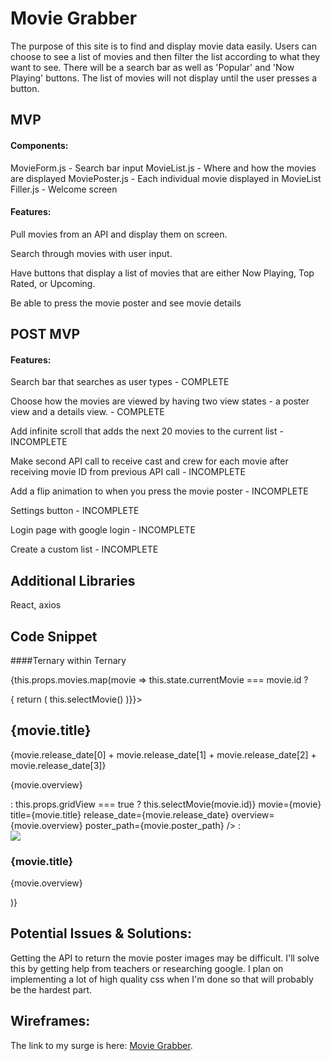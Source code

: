 # Movie Grabber

The purpose of this site is to find and display movie data easily. Users can choose to see a list of movies and then filter the list according to what they want to see. There will be a search bar as well as 'Popular' and 'Now Playing' buttons. The list of movies will not display until the user presses a button.


## MVP

#### Components:
MovieForm.js - Search bar input
MovieList.js - Where and how the movies are displayed
MoviePoster.js - Each individual movie displayed in MovieList
Filler.js - Welcome screen

#### Features:
Pull movies from an API and display them on screen.

Search through movies with user input.

Have buttons that display a list of movies that are either Now Playing, Top Rated, or Upcoming.

Be able to press the movie poster and see movie details

## POST MVP

#### Features:
Search bar that searches as user types - COMPLETE

Choose how the movies are viewed by having two view states - a poster view and a details view. - COMPLETE

Add infinite scroll that adds the next 20 movies to the current list - INCOMPLETE

Make second API call to receive cast and crew for each movie after receiving movie ID from previous API call - INCOMPLETE

Add a flip animation to when you press the movie poster - INCOMPLETE

Settings button - INCOMPLETE

Login page with google login - INCOMPLETE

Create a custom list - INCOMPLETE


## Additional Libraries

React, axios


## Code Snippet

####Ternary within Ternary

{this.props.movies.map(movie =>
  this.state.currentMovie === movie.id ?
  <div className='moviedetail' onClick={e => {
    return (
      this.selectMovie()
    )}}>
    <h2 id='movietitle'>{movie.title}</h2>
    <p id='releasedate'>{movie.release_date[0] + movie.release_date[1] + movie.release_date[2] + movie.release_date[3]}</p>
    <p id='overview'>{movie.overview}</p>
  </div> :
  this.props.gridView === true ?
  <MoviePoster
    key={movie.id}
    onClick={e => this.selectMovie(movie.id)}
    movie={movie}
    title={movie.title}
    release_date={movie.release_date}
    overview={movie.overview}
    poster_path={movie.poster_path}
  /> :
  <div className='listinfo'>
    <div className='listpic'>
      <img id='movieimage' src={'http://image.tmdb.org/t/p/w185/' + movie.poster_path} />
    </div>
    <div className='listinfo2'>
      <h3 id='infotitle'>{movie.title}</h3>
      <p id='infooverview'>{movie.overview}</p>
    </div>
  </div>
)}

## Potential Issues & Solutions:

Getting the API to return the movie poster images may be difficult. I'll solve this by getting help from teachers or researching google. I plan on implementing a lot of high quality css when I'm done so that will probably be the hardest part.

## Wireframes:

The link to my surge is here: [Movie Grabber](https://github.com/facebook/create-react-app).
